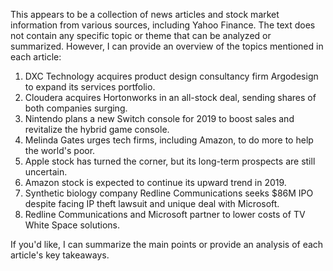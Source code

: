 This appears to be a collection of news articles and stock market information from various sources, including Yahoo Finance. The text does not contain any specific topic or theme that can be analyzed or summarized. However, I can provide an overview of the topics mentioned in each article:

1. DXC Technology acquires product design consultancy firm Argodesign to expand its services portfolio.
2. Cloudera acquires Hortonworks in an all-stock deal, sending shares of both companies surging.
3. Nintendo plans a new Switch console for 2019 to boost sales and revitalize the hybrid game console.
4. Melinda Gates urges tech firms, including Amazon, to do more to help the world's poor.
5. Apple stock has turned the corner, but its long-term prospects are still uncertain.
6. Amazon stock is expected to continue its upward trend in 2019.
7. Synthetic biology company Redline Communications seeks $86M IPO despite facing IP theft lawsuit and unique deal with Microsoft.
8. Redline Communications and Microsoft partner to lower costs of TV White Space solutions.

If you'd like, I can summarize the main points or provide an analysis of each article's key takeaways.